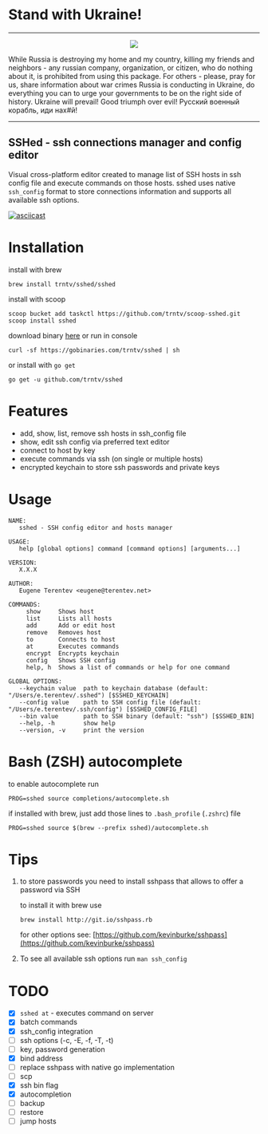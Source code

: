 # Stand with Ukraine!

---
<p align="center">
   <img align="center" src="https://github.blog/wp-content/uploads/2022/03/1200x630-GitHub-1.png?resize=320%2C240">
</p>
While Russia is destroying my home and my country, killing my friends and neighbors - any russian company, organization, or citizen, who do nothing about it,
is prohibited from using this package.
For others - please, pray for us, share information about war crimes Russia is conducting in Ukraine, do everything you can
to urge your governments to be on the right side of history.
Ukraine will prevail! Good triumph over evil! Русский военный корабль, иди нах#й!

---

SSHed - ssh connections manager and config editor
---
Visual cross-platform editor created to manage list of SSH hosts in ssh config file and execute commands on those hosts.
sshed uses native ``ssh_config`` format to store connections information and supports all available ssh options.

[![asciicast](https://asciinema.org/a/164783.svg)](https://asciinema.org/a/164783)

# Installation
install with brew
```
brew install trntv/sshed/sshed
```
install with scoop
```
scoop bucket add taskctl https://github.com/trntv/scoop-sshed.git
scoop install sshed
```
download binary [here](https://github.com/trntv/sshed/releases)
or run in console
```
curl -sf https://gobinaries.com/trntv/sshed | sh
```
or install with ``go get``
```
go get -u github.com/trntv/sshed
```

# Features
- add, show, list, remove ssh hosts in ssh_config file
- show, edit ssh config via preferred text editor
- connect to host by key
- execute commands via ssh (on single or multiple hosts)
- encrypted keychain to store ssh passwords and private keys

# Usage
```
NAME:
   sshed - SSH config editor and hosts manager

USAGE:
   help [global options] command [command options] [arguments...]

VERSION:
   X.X.X

AUTHOR:
   Eugene Terentev <eugene@terentev.net>

COMMANDS:
     show     Shows host
     list     Lists all hosts
     add      Add or edit host
     remove   Removes host
     to       Connects to host
     at       Executes commands
     encrypt  Encrypts keychain
     config   Shows SSH config
     help, h  Shows a list of commands or help for one command

GLOBAL OPTIONS:
   --keychain value  path to keychain database (default: "/Users/e.terentev/.sshed") [$SSHED_KEYCHAIN]
   --config value    path to SSH config file (default: "/Users/e.terentev/.ssh/config") [$SSHED_CONFIG_FILE]
   --bin value       path to SSH binary (default: "ssh") [$SSHED_BIN]
   --help, -h        show help
   --version, -v     print the version
```

# Bash (ZSH) autocomplete
to enable autocomplete run
```
PROG=sshed source completions/autocomplete.sh
```
if installed with brew, just add those lines to ``.bash_profile`` (``.zshrc``) file
```
PROG=sshed source $(brew --prefix sshed)/autocomplete.sh
```

# Tips
1. to store passwords you need to install sshpass that allows to offer a password via SSH

    to install it with brew use
    ```
    brew install http://git.io/sshpass.rb
    ```
    for other options see: [https://github.com/kevinburke/sshpass](https://github.com/kevinburke/sshpass)

2. To see all available ssh options run ``man ssh_config``

# TODO
 - [x] ``sshed at`` - executes command on server
 - [x] batch commands
 - [x] ssh_config integration
 - [ ] ssh options (-c, -E, -f, -T, -t)
 - [ ] key, password generation
 - [x] bind address
 - [ ] replace sshpass with native go implementation
 - [ ] scp
 - [x] ssh bin flag
 - [x] autocompletion
 - [ ] backup
 - [ ] restore
 - [ ] jump hosts
